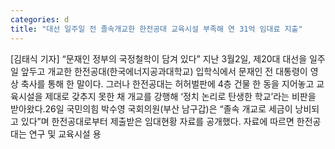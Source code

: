 ```yaml
---
categories: d
title: "대선 일주일 전 졸속개교한 한전공대 교육시설 부족해 연 31억 임대료 지출"
---
```

[김태식 기자] “문재인 정부의 국정철학이 담겨 있다” 지난 3월2일, 제20대 대선을 일주일 앞두고 개교한 한전공대(한국에너지공과대학교) 입학식에서 문재인 전 대통령이 영상 축사를 통해 한 말이다. 그러나 한전공대는 허허벌판에 4층 건물 한 동을 지어놓고 교육시설을 제대로 갖추지 못한 채 개교를 강행해 ‘정치 논리로 탄생한 학교’라는 비판을 받아왔다.26일 국민의힘 박수영 국회의원(부산 남구갑)은 “졸속 개교로 세금이 낭비되고 있다”며 한전공대로부터 제출받은 임대현황 자료를 공개했다. 자료에 따르면 한전공대는 연구 및 교육시설 용